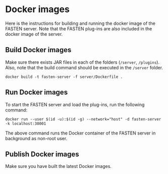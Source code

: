 # Docker images
Here is the instructions for building and running the docker image of the FASTEN server. Note that the FASTEN plug-ins are also included in the docker image of the server.

## Build Docker images
Make sure there exists JAR files in each of the folders (`/server`, `/plugins`). Also, note that the build command should be executed in the `/server` folder.

```
docker build -t fasten-server -f server/Dockerfile .
```

## Run Docker images
To start the FASTEN server and load the plug-ins, run the following command:

```
docker run --user $(id -u):$(id -g) --network="host" -d fasten-server -k localhost:30001
```
The above command runs the Docker container of the FASTEN server in background as non-root user.

## Publish Docker images
Make sure you have built the latest Docker images.
